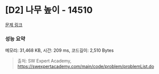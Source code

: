 # [D2] 나무 높이 - 14510 

[문제 링크](https://swexpertacademy.com/main/code/problem/problemDetail.do?contestProbId=AYFofW8qpXYDFAR4) 

### 성능 요약

메모리: 31,468 KB, 시간: 209 ms, 코드길이: 2,510 Bytes



> 출처: SW Expert Academy, https://swexpertacademy.com/main/code/problem/problemList.do